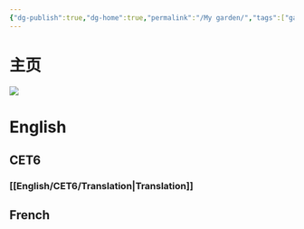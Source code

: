 ```yaml
---
{"dg-publish":true,"dg-home":true,"permalink":"/My garden/","tags":["gardenEntry"],"dgPassFrontmatter":true}
---
```


# 主页

![](https://mes-photos.oss-cn-hangzhou.aliyuncs.com/img/%E5%B0%81%E9%9D%A2.svg)
# English
## CET6
### [[English/CET6/Translation\|Translation]]

## French
